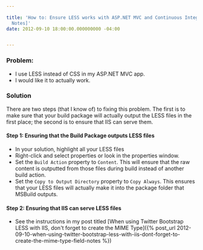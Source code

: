 ```yaml
---
 
title: 'How to: Ensure LESS works with ASP.NET MVC and Continuous Integration [Field
  Notes]'
date: 2012-09-10 18:00:00.000000000 -04:00


---
```

### Problem:

* I use LESS instead of CSS in my ASP.NET MVC app.
* I would like it to actually work.

### Solution

There are two steps (that I know of) to fixing this problem. The first is to make sure that your build package will actually output the LESS files in the first place; the second is to ensure that IIS can serve them.

#### Step 1: Ensuring that the Build Package outputs LESS files

* In your solution, highlight all your LESS files
* Right-click and select properties or look in the properties window.
* Set the `Build Action` property to `Content`. This will ensure that the raw content is outputted from those files during build instead of another build action.
* Set the `Copy to Output Directory` property to `Copy Always`. This ensures that your LESS files will actually make it into the package folder that MSBuild outputs.

#### Step 2: Ensuring that IIS can serve LESS files

* See the instructions in my post titled [When using Twitter Bootstrap LESS with IIS, don't forget to create the MIME Type]({% post_url 2012-09-10-when-using-twitter-bootstrap-less-with-iis-dont-forget-to-create-the-mime-type-field-notes %})
